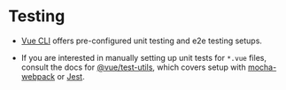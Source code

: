 # Testing

- [Vue CLI](https://github.com/vuejs/vue-cli) offers pre-configured unit testing and e2e testing setups.

- If you are interested in manually setting up unit tests for `*.vue` files, consult the docs for [@vue/test-utils](https://vue-test-utils.vuejs.org/en/), which covers setup with [mocha-webpack](https://vue-test-utils.vuejs.org/en/guides/testing-SFCs-with-mocha-webpack.html) or [Jest](https://vue-test-utils.vuejs.org/en/guides/testing-SFCs-with-jest.html).
